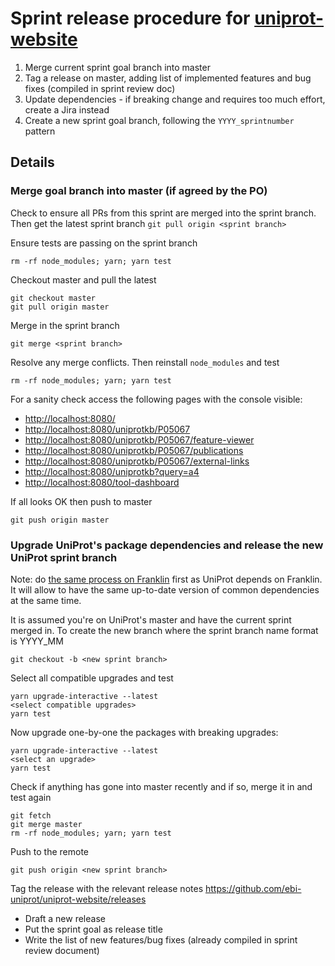 # Sprint release procedure for [uniprot-website](https://github.com/ebi-uniprot/uniprot-website)
1. Merge current sprint goal branch into master
2. Tag a release on master, adding list of implemented features and bug fixes (compiled in sprint review doc)
3. Update dependencies - if breaking change and requires too much effort, create a Jira instead
4. Create a new sprint goal branch, following the `YYYY_sprintnumber` pattern

## Details
### Merge goal branch into master (if agreed by the PO)

Check to ensure all PRs from this sprint are merged into the sprint branch. Then get the latest sprint branch
`git pull origin <sprint branch>`

Ensure tests are passing on the sprint branch
```
rm -rf node_modules; yarn; yarn test
```

Checkout master and pull the latest
```
git checkout master
git pull origin master
```

Merge in the sprint branch
```
git merge <sprint branch>
```

Resolve any merge conflicts. Then reinstall `node_modules` and test
```
rm -rf node_modules; yarn; yarn test
```

For a sanity check access the following pages with the console visible:
  -   [http://localhost:8080/](http://localhost:8080/)
  -   [http://localhost:8080/uniprotkb/P05067](http://localhost:8080/uniprotkb/P05067)
  -   [http://localhost:8080/uniprotkb/P05067/feature-viewer](http://localhost:8080/uniprotkb/P05067/feature-viewer)
  -   [http://localhost:8080/uniprotkb/P05067/publications](http://localhost:8080/uniprotkb/P05067/publications)
  -   [http://localhost:8080/uniprotkb/P05067/external-links](http://localhost:8080/uniprotkb/P05067/external-links)
  -   [http://localhost:8080/uniprotkb?query=a4](http://localhost:8080/uniprotkb?query=a4)
  -   [http://localhost:8080/tool-dashboard](http://localhost:8080/tool-dashboard)

If all looks OK then push to master
```
git push origin master
```

### Upgrade UniProt's package dependencies and release the new UniProt sprint branch
Note: do [the same process on Franklin](https://github.com/ebi-uniprot/coding-guidelines/blob/master/franklin_release.md#upgrade-franklins-package-dependencies) first as UniProt depends on Franklin. It will allow to have the same up-to-date version of common dependencies at the same time.

It is assumed you're on UniProt's master and have the current sprint merged in. To create the new branch where the sprint branch name format is YYYY_MM 
```
git checkout -b <new sprint branch>
```

Select all compatible upgrades and test
```
yarn upgrade-interactive --latest
<select compatible upgrades>
yarn test
```

Now upgrade one-by-one the packages with breaking upgrades:
```
yarn upgrade-interactive --latest
<select an upgrade>
yarn test
```

Check if anything has gone into master recently and if so, merge it in and test again
```
git fetch
git merge master
rm -rf node_modules; yarn; yarn test
```

Push to the remote
```
git push origin <new sprint branch>
```

Tag the release with the relevant release notes https://github.com/ebi-uniprot/uniprot-website/releases
- Draft a new release
- Put the sprint goal as release title
- Write the list of new features/bug fixes (already compiled in sprint review document)
